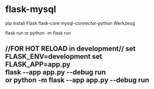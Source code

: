# flask-mysql

pip install Flask flask-core mysql-connector-python Werkzeug

flask run 
or 
python -m flask run

//FOR HOT RELOAD in development//
set FLASK_ENV=development
set FLASK_APP=app.py      
flask --app app.py --debug run           
or
python -m flask --app app.py --debug run
---------------------------------------
